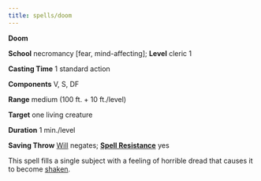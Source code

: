 ```yaml
---
title: spells/doom
---
```

 **Doom**

**School** necromancy [fear, mind-affecting]; **Level** cleric 1

**Casting Time** 1 standard action

**Components** V, S, DF

**Range** medium (100 ft. + 10 ft./level)

**Target** one living creature

**Duration** 1 min./level

**Saving Throw** [Will](../combat#_will) negates; **[Spell Resistance](../glossary#_spell-resistance)** yes

This spell fills a single subject with a feeling of horrible dread that causes it to become [shaken](../glossary#_shaken).

